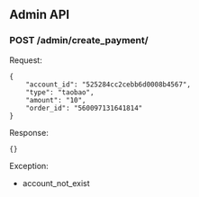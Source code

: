 ## Admin API

### POST /admin/create_payment/

Request:

    {
        "account_id": "525284cc2cebb6d0008b4567",
        "type": "taobao",
        "amount": "10",
        "order_id": "560097131641814"
    }

Response:

    {}

Exception:

* account_not_exist
